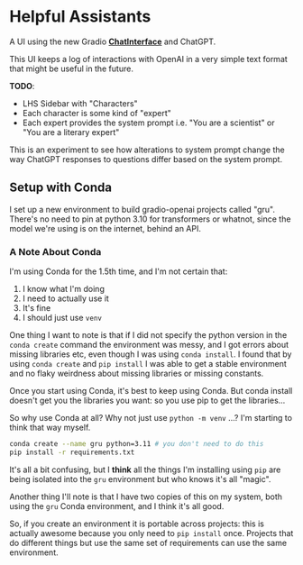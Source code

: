 # Helpful Assistants
A UI using the new Gradio [**ChatInterface**](https://gradio.app/docs/chatinterface) and ChatGPT.

This UI keeps a log of interactions with OpenAI in a very simple text format that
might be useful in the future.

**TODO**:
* LHS Sidebar with "Characters"
* Each character is some kind of "expert"
* Each expert provides the system prompt i.e. "You are a scientist" or "You are a literary expert"

This is an experiment to see how alterations to system prompt change the way ChatGPT responses to questions differ
based on the system prompt.

## Setup with Conda

I set up a new environment to build gradio-openai projects called "gru".
There's no need to pin at python 3.10 for transformers or whatnot, since
the model we're using is on the internet, behind an API.

### A Note About Conda

I'm using Conda for the 1.5th time, and I'm not certain that:
1. I know what I'm doing
2. I need to actually use it
3. It's fine
4. I should just use `venv`

One thing I want to note is that if I did not specify the python version
in the `conda create` command the environment was messy, and I got errors
about missing libraries etc, even though I was using `conda install`. I 
found that by using `conda create` and `pip install` I was able to get a
stable environment and no flaky weirdness about missing libraries or missing
constants.

Once you start using Conda, it's best to keep using Conda. But conda install 
doesn't get you the libraries you want: so you use pip to get the libraries...

So why use Conda at all? Why not just use `python -m venv` ...? I'm starting to 
think that way myself.

```bash
conda create --name gru python=3.11 # you don't need to do this
pip install -r requirements.txt
```

It's all a bit confusing, but I **think** all the things I'm installing using `pip`
are being isolated into the `gru` environment but who knows it's all "magic".

Another thing I'll note is that I have two copies of this on my system, both using 
the `gru` Conda environment, and I think it's all good.

So, if you create an environment it is portable across projects: this is actually
awesome because you only need to `pip install` once. Projects that do different things
but use the same set of requirements can use the same environment.